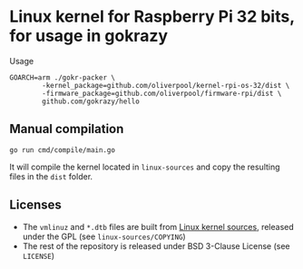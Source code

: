 # Linux kernel for Raspberry Pi 32 bits, for usage in gokrazy

Usage

```
GOARCH=arm ./gokr-packer \
		-kernel_package=github.com/oliverpool/kernel-rpi-os-32/dist \
		-firmware_package=github.com/oliverpool/firmware-rpi/dist \
		github.com/gokrazy/hello
```

## Manual compilation

```
go run cmd/compile/main.go
```

It will compile the kernel located in `linux-sources` and copy the resulting files in the `dist` folder.

## Licenses

- The `vmlinuz` and `*.dtb` files are built from [Linux kernel sources](https://github.com/raspberrypi/linux), released under the GPL (see `linux-sources/COPYING`)
- The rest of the repository is released under BSD 3-Clause License (see `LICENSE`)
